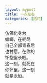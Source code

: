 ```yaml
---
layout: mypost
title: 一点左右
categories: [拾花]
---
```


仿佛化身为    
螳螂，在耗尽    
自己全部青春后     
也甘愿，在你的    
怀抱里长眠。    
这一刻，就死在    
你怀里，这一刻    
就是永恒。    